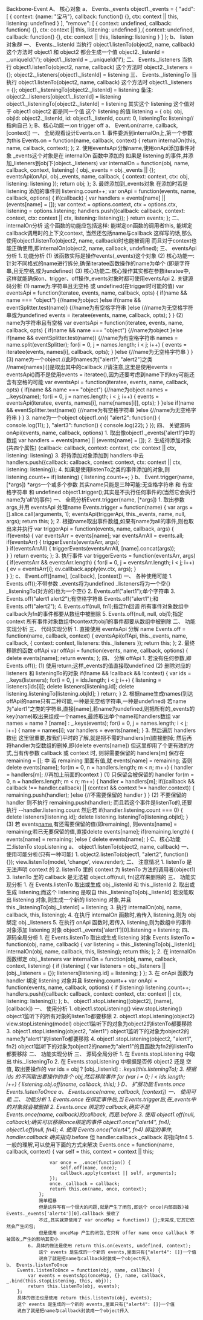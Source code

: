 Backbone-Event
A、 核心对象
	a、 Events._events
		object1._events = {
			"add": [
				{
					context: {name: "宝马"},
					callback: function() {},
					ctx: context || this,
					listening: undefined
				}
			],
			"remove": [
				{
					context: undefined,
					callback: function() {},
					ctx: context || this,
					listening: undefined
				},{
					context: undefined,
					callback: function() {},
					ctx: context || this,
					listening: listening
				}
			]
		};
	b、 listen对象群
		一、 Events._listenId
			当执行 object1.listenTo(object2, name, callback) 这个方法时
			object1 和 object2 都会生成一个值
			object2._listenId = _.uniqueId('l');
			object1._listenId = _.uniqueId('l');
		二、 Events._listeners
			当执行 object1.listenTo(object2, name, callback) 这个方法时
			object2._listeners = {};
			object2._listeners[object1._listenId] = listening
		三、 Events._listeningTo
			当执行 object1.listenTo(object2, name, callback) 这个方法时
			object1._listeners = {};
			object1._listeningTo[object2._listenId] = listening
		备注:
			object2._listeners[object1._listenId] = listening
			object1._listeningTo[object2._listenId] = listening
			其实这个 listening 这个值对于 object1 object2 都是同一个值
			这个 listening 的值 
			listening = {
				obj: obj, 
				objId: object2._listenId, 
				id: object1._listenId, 
				count: 0,
				listeningTo: listening//指向自己
			};
B、核心功能一:on trigger off
	a、 Event.on(name, callback, [context])
		一、 全局观看设计Events.on
			1. 事件委派到internalOn上,第一个参数为this
				Events.on = function(name, callback, context) {
					return internalOn(this, name, callback, context);
				};
			2. 使用eventsApi分解name,使用onApi添加事件对象
				_events这个对象是在 internalOn 函数中添加的
				如果是 listening 的事件,并添加_listeners到obj下(object._listeners)
				var internalOn = function(obj, name, callback, context, listening) {
		            obj._events = obj._events || {};
		            eventsApi(onApi, obj._events, name, callback, {
		                context: context,
		                ctx: obj,
		                listening: listening
		            });
		            return obj;
		        };
		    3. 最终添加到_events对象
		    	在添加时若是 listening 添加的事件则 listening.count++;
		    	var onApi = function(events, name, callback, options) {
		            if(callback) {
		                var handlers = events[name] || (events[name] = []);
		                var context = options.context, ctx = options.ctx, listening = options.listening;
		                handlers.push({callback: callback, context: context, ctx: context || ctx, listening: listening});
		            }
		            return events;
		        };
		二、 internalOn分析
			这个函数的功能应包括这样:
				能绑定on函数的调用者this,
				能绑定callback调用时的上下文context,
				当然还包括name与callback
			这样写的话,那么使用object1.listenTo(object2, name, callback)时也能被调用
			而且对于context也能正确使用,即internalOn(object2, name, callback, undefined);
		三、 eventsApi分析
			1. 功能分析
				(1) 该函数实际是操作events(_events)这个对象
				(2) 核心功能一:针对不同格式的name进行拆分,确保iteratee函数操作的name为单个
					(即是字符串,且无空格,或为undefined)
				(3) 核心功能二:核心操作其实都在参数iteratee中,
					这样就能确保on、trigger、off操作_events对象时都可使用eventsApi
			2. 关键源码分析
				(1) name为:字符串且无空格 或 undefined(在trigger时可能的值)
					var eventsApi = function(iteratee, events, name, callback, opts) {
						if(name && name === "object") {//name为object
						}else if(name && eventSplitter.test(name)) {//name为有空格字符串
						}else {//name为无空格字符串或为undefined
							events = iteratee(events, name, callback, opts); 
						}
					}
				(2) name为字符串且有空格
					var eventsApi = function(iteratee, events, name, callback, opts) {
						if(name && name === "object") {//name为object
						}else if(name && eventSplitter.test(name)) {//name为有空格字符串
							names = name.split(eventSplitter);
			                for(i = 0, j = names.length; i < j; i++) {
			                    events = iteratee(events, names[i], callback, opts); 
			                }
						}else {//name为无空格字符串
						}
					}
				(3) name为一个object
					//此时names为["alert1", "alert2"]之类
					//name[names[i]]是取出其中的callback
					//请注意,这里是使用events = eventsApi()而不是使用events = iteratee(),因为还要考虑到name下的key可能还含有空格的可能
					var eventsApi = function(iteratee, events, name, callback, opts) {
						if(name && name === "object") {//name为object
							names = _.keys(name);
			                for(i = 0, j = names.length; i < j; i++) {
			                    events = eventsApi(iteratee, events, names[i], name[names[i]], opts);
			                }
						}else if(name && eventSplitter.test(name)) {//name为有空格字符串
						}else {//name为无空格字符串
						}
					}
			3. name为一个object
				object1.on({
					"alert2": function() {
						console.log(11);
					},
					"alert3": function() {
						console.log(22);
					}
				});
		四、 关键源码 onApi(events, name, callback, options)
			1. 取出像object1._events['alert1']中的数组
				var handlers = events[name] || (events[name] = []);
			2. 生成待添加对象(共四个属性)
				{callback: callback, context: context, ctx: context || ctx, listening: listening}
			3. 将待添加对象添加到 handlers 中去
				handlers.push({callback: callback, context: context, ctx: context || ctx, listening: listening});
			4. 如果是使用listenTo之类的事件添加的对象,则listening.count++
				if(listening) {
                    listening.count++;
                }
	b、 Event.trigger(name, [*args])  *args一个或多个参数 
		其实name只能是三种可能:无空格字符串 和 有空格字符串 和 undefined
		object1.trigger();其实是不执行任何事件的(当然它会执行name为'all'的事件)
		一、 全局分析Event.trigger(name, [*args])
			1. 取出参数 args,并用 eventsApi 处理name
				Events.trigger = function(name) {
		            var args = [].slice.call(arguments, 1);
		            eventsApi(triggerApi, this._events, name, null, args);
		            return this;
		        };
		    2. 根据name取出事件数组,如果有name为all的事件,则也取出来并执行
		    	var triggerApi = function(events, name, callback, args) {
		            if(events) {
		                var eventsArr = events[name];
		                var eventsArrAll = events.all;
		                if(eventsArr) {
		                    triggerEvents(eventsArr, args);    
		                }
		                if(eventsArrAll) {
		                    triggerEvents(eventsArrAll, [name].concat(args));    
		                }
		            }
		            return events;
		        };
		    3. 执行事件
		    	var triggerEvents = function(eventsArr, args) {
		            if(eventsArr && eventsArr.length) {
		                for(i = 0, j = eventsArr.length; i < j; i++) {
		                    ev = eventsArr[i];
		                    ev.callback.apply(ev.ctx, args);
		                }   
		            }
		        };
	c、 Event.off([name], [callback], [context])
		一、 各种使用可能
			1. Events.off();不带参数
				_events将为undefined
				_listeners将为一个空{}
				_listeningTo(对方的)也为一个空{}
			2. Events.off("alert1");单个字符串
			3. Events.off("alert1 alert2");有空格字符串
				Events.off("alert1");和Events.off("alert2");
			4. Events.off(null, fn1);指定fn回调
				所有事件对象数组中callback为fn的事件都要从数组中被删除
			5. Events.off(null, null, obj1);指定context
				所有事件对象数组中context为obj1的事件都要从数组中被删除
		二、 功能实现分析
		三、 代码实现分析
			1. 直接使用 eventsApi 分解 name
				Events.off = function(name, callback, context) {
		            eventsApi(offApi, this._events, name, callback, {
		                context: context,
		                listeners: this._listeners
		            }); 
		            return this;
		        };
		    2. 最终移除的函数 offApi
		    	 var offApi = function(events, name, callback, options) {
		    	 	delete events[name];
		    	 	return events;
		    	 };
		四、 分解 offApi
			1. 若没有任何参数,即 Events.off();
				(1) 使用return;这样_events的值直接取undefined
				(2) 删除对应的 listeners 和 listeningTo的对象
				if(!name && !callback && !context) {
	                var ids = _.keys(listeners);
	                for(i = 0, j = ids.length; i < j; i++) {
	                    listening = listeners[ids[i]];
	                    delete listeners[listening.id];
	                    delete listening.listeningTo[listening.objId];
	                }
	                return;
	            }
			2. 根据name生成names(到达offApi的name只有二种可能,一种是无空格字符串,一种是undefined)
				若name为"alert1"之类的字符串,直接[name],若name为undefined,则把所有的_events的key(name)取出来组成一个names,最终取出单个name和handlers数组
				var names = name ? [name] : _.keys(events);
            	for(i = 0, j = names.length; i < j; i++) {
            		name = names[i];
      				var handlers = events[name];
            	}
			3. 然后遍历 handlers 数组
				这里很重要,按我们平时的了解,就是把不需的handlers[m]直接删掉;
				然后再将handler为空数组的删掉,即(delete events[name])
				但这里却用了个更有效的方式,当有传参数 callback 或 context 时,
				则将需要保留的 handlers[m] 保存在 remaining = []; 中
				若 remaining 里面有值,就 events[name] = remaining;
				否则 delete events[name];
				for(m = 0, n = handlers.length; m < n; m++) {
                    handler = handlers[m];
                    //再加上前面的context
                }
                (1) 只保留会被保留的 handler
                	for(m = 0, n = handlers.length; m < n; m++) {
                    handler = handlers[m];
                    if((callback && callback !== handler.callback) ||
                        (context && context !== handler.context)) {
                        remaining.push(handler);
                    }else {//不需要保留的 handler
                    }
                }
                (2) 不要保留的 handler 则不执行 remaining.push(handler);
                	而且若这个事件是listenTo的,还要执行 --handler.listening.count
                	然后若
                	if(handler.listening.count === 0) {
						delete listeners[listening.id];
                        delete listening.listeningTo[listening.objId];
                	}
                (3) 若 events[name](数组中),有还需要保留的值(即remaining),
                	则events[name] = remaining;若已无要保留的值,直接delete events[name];
                	if(remaining.length) {
	                    events[name] = remaining;
	                }else {
	                    delete events[name];
	                }
C、核心功能二:listenTo stopListening
	a、 object1.listenTo(object2, name, callback)
		一、 使用可能分析(只有一种可能)
			1. object2.listenTo(object1, "alert2", function() {});
				view.listenTo(model, 'change', view.render);
		二、 注意情况
			1. listenTo 是无法声明 context 的
			2. listenTo 里的 context 为 listenTo 方法的调用者(object1)
			3. listenTo 里的 callback 是无法被 object.off(null, fn)这样来删除的
		三、 功能实现分析
			1. 在 Events.listenTo 取出或生成 obj._listenId 和 this._listenId
			2. 取出或生成 listening;而这个 listening 是取自 this._listeningTo[obj._listenId]
				若没能取出 listening 对象,则生成一个新的 listening 对象,并且 
				this._listeningTo[obj._listenId] = listening;
			3. 执行 internalOn(obj, name, callback, this, listening);
			4. 在执行 internalOn 函数时,若传入 listening,则为 obj 绑定 obj._listeners
			5. 在执行 onApi 函数时,若传入 listening,则为数组中的事件对象添加 listening 对象
				object1._events['alert1'][0].listening = listening;
		四、 源码全局分析
			1. 在 Events.listenTo 取出或生成 listening 对象
				Events.listenTo = function(obj, name, callback) {
					var listening = this._listeningTo[obj._listenId];
					internalOn(obj, name, callback, this, listening);
	    			return this;
				};
			2. 在 internalOn 函数绑定 obj._listeners
				var internalOn = function(obj, name, callback, context, listening) {
				    if (listening) {
				      var listeners = obj._listeners || (obj._listeners = {});
				      listeners[listening.id] = listening;
				    }
				  };
			3. 在 onApi 函数为 handler 绑定 listening 对象并且 listening.count++
				var onApi = function(events, name, callback, options) {
				    if (listening) listening.count++;
				    handlers.push({callback: callback, context: context, ctx: context || ctx, listening: listening});
				};
	b、 object1.stopListening([object2], [name], [callback])
		一、 使用分析
			1. object1.stopListening()  		view.stopListening()
				object1监听下的所有对象的listenTo都要移除
			2. object1.stopListening(object2) 	view.stopListening(model)
				object1监听下的对象为object2的listenTo都要移除
			3. object1.stopListening(object2, "alert1")
				object1监听下的对象为object2的name为"alert1"的listenTo都要移除
			4. object1.stopListening(object2, "alert1", fn2)
				object1监听下的对象为object2的name为"alert1"的且函数为fn2的listenTo都要移除
		二、 功能实现分析
		三、 源码全局分析
			1. 在 Events.stopListening 中取出 this._listeningTo
			2. 在 Events.stopListening 中根据是否传 object2 还是 空值,
				取出要操作的 var ids = obj ? [obj._listenId] : _.keys(this._listeningTo);
			3. 根据 ids 的不同取出要操作的各个 obj,然后移除事件
				for (var i = 0; i < ids.length; i++) {
					listening.obj.off(name, callback, this);
				}
D、 扩展功能 Events.once  Events.listenToOnce
	a、 Events.once(name, callback, [context])
		一、 使用可能
		二、 功能分析
			1. Events.once 在绑定事件后,当 Events.trigger后,在_events中的对象就会被删掉
			2. Events.once 绑定的 callback,确实不是 Events.once(name, callback)的callback,
				而是_.before
			3. 使用 object1.off(null, callback);确实可以移除once绑定的事件
				object1.once("alert4", fn4);
				object1.off(null, fn4);
			4. 使用 Events.once("alert4", fn4) 绑定的事件, handler.callback 确实指向_.before
				但 handler.callback._callback 却指向fn4
			5. 一般的理解,可以使用下面的方式来解决
				Events.once = function(name, callback, context) {
		            var self = this,
		                context = context || this;

		            var once = _.once(function() {
		                self.off(name, once);
		                callback.apply(context || self, arguments);
		            });
		            once._callback = callback;
		            return this.on(name, once, context);
		        };
	            简单粗暴
	            但是这样写有一个很大的问题,就是产生了闭包,即这个 once(内部函数)被 Events._events['alert4'][0].callback 接收了
	            不过,其实就算使用了 var onceMap = function() {};来完成,它其它依然会产生闭包;
	            但是使用 onceMap 产生的闭包,它只有 offer name once callback 不被回收,产生的影响其实小
	        6. 具体的做法是使用 return this.on(events, undefined, context);
	        	这个 events 是生成的一个新的 events,里面只有{"alert4": []}一个值
	        	说白了就是把name与callback封装成一个object传入
	b、 Events.listenToOnce
		Events.listenToOnce = function(obj, name, callback) {
            var events = eventsApi(onceMap, {}, name, callback, _.bind(this.stopListening, this, obj));
            return this.listenTo(obj, events);
        };
		具体的做法也是使用 return this.listenTo(obj, events);
		这个 events 是生成的一个新的 events,里面只有{"alert4": []}一个值
	    说白了就是把name与callback封装成一个object传入
